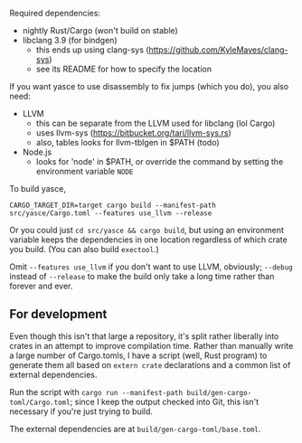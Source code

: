 Required dependencies:

- nightly Rust/Cargo (won't build on stable)
- libclang 3.9 (for bindgen)
  - this ends up using clang-sys (https://github.com/KyleMayes/clang-sys)
  - see its README for how to specify the location

If you want yasce to use disassembly to fix jumps (which you do), you also need:

- LLVM
  - this can be separate from the LLVM used for libclang (lol Cargo)
  - uses llvm-sys (https://bitbucket.org/tari/llvm-sys.rs)
  - also, tables looks for llvm-tblgen in $PATH (todo)
- Node.js
  - looks for 'node' in $PATH, or override the command by setting the environment variable `NODE`

To build yasce,

    CARGO_TARGET_DIR=target cargo build --manifest-path src/yasce/Cargo.toml --features use_llvm --release

Or you could just `cd src/yasce && cargo build`, but using an environment variable keeps the dependencies in one location regardless of which crate you build.  (You can also build `exectool`.)

Omit `--features use_llvm` if you don't want to use LLVM, obviously; `--debug` instead of `--release` to make the build only take a long time rather than forever and ever.

## For development

Even though this isn't that large a repository, it's split rather liberally into crates in an attempt to improve compilation time.  Rather than manually write a large number of Cargo.tomls, I have a script (well, Rust program) to generate them all based on `extern crate` declarations and a common list of external dependencies.

Run the script with `cargo run --manifest-path build/gen-cargo-toml/Cargo.toml`; since I keep the output checked into Git, this isn't necessary if you're just trying to build.

The external dependencies are at `build/gen-cargo-toml/base.toml`.
